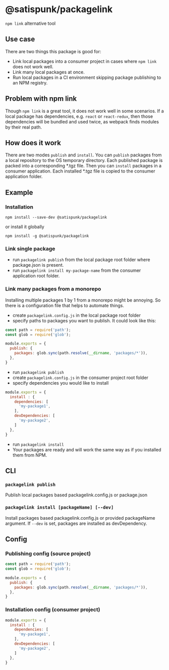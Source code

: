 # @satispunk/packagelink

`npm link` alternative tool

## Use case

There are two things this package is good for:
- Link local packages into a consumer project in cases where `npm link` does not work well. 
- Link many local packages at once.
- Run local packages in a CI environment skipping package publishing to an NPM registry.

## Problem with npm link 

Though `npm link` is a great tool, it does not work well in some scenarios. 
If a local package has dependencies, e.g. `react` or `react-redux`, then those dependencies will be bundled and used twice,
as webpack finds modules by their real path. 

## How does it work

There are two modes `publish` and `install`.
You can `publish` packages from a local repository to the OS temporary directory. 
Each published package is packed into a corresponding *.tgz file.
Then you can `install` packages in a consumer application. Each installed *.tgz file is copied to the consumer application folder.

## Example

### Installation

```
npm install --save-dev @satispunk/packagelink
```
or install it globally
```
npm install -g @satispunk/packagelink
```

### Link single package
 
- run `packagelink publish` from the local package root folder where package.json is present.   
- run `packagelink install my-package-name` from the consumer application root folder.

### Link many packages from a monorepo

Installing multiple packages 1 by 1 from a monorepo might be annoying. So there is a configuration file that helps to automate things.

- create `packagelink.config.js` in the local package root folder
- specify paths to packages you want to publish. It could look like this:

```js
const path = require('path');
const glob = require('glob');

module.exports = {
  publish: {
    packages: glob.sync(path.resolve(__dirname, 'packages/*')),
  },
}
```
- run `packagelink publish`
- create `packagelink.config.js` in the consumer project root folder
- specify dependencies you would like to install

```js
module.exports = {
  install : {
    dependencies: [
      'my-package1',
    ],
    devDependencies: [
      'my-package2',
    ]
  },
}
```
- run `packagelink install`
- Your packages are ready and will work the same way as if you installed them from NPM. 

## CLI

### `packagelink publish`

Publish local packages based packagelink.config.js or package.json 

### `packagelink install [packageName] [--dev]` 

Install packages based packagelink.config.js or provided packageName argument.
If `--dev` is set, packages are installed as devDependency.

## Config

### Publishing config (source project)

```js
const path = require('path');
const glob = require('glob');

module.exports = {
  publish: {
    packages: glob.sync(path.resolve(__dirname, 'packages/*')),
  },
}
``` 

### Installation config (consumer project)

```js
module.exports = {
  install : {
    dependencies: [
      'my-package1',
    ],
    devDependencies: [
      'my-package2',
    ]
  },
}
```